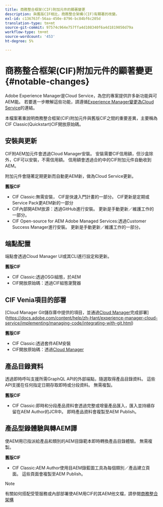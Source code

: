 ```yaml
---
title: 商務整合框架(CIF)附加元件的顯著變更
description: 與舊版CIF相比，商務整合架構(CIF)有顯著的改變。
exl-id: c136763f-56aa-450e-8796-bc84bf6c205d
translation-type: tm+mt
source-git-commit: 97574c964e757ffa4d108340f6a4d1819050d79a
workflow-type: tm+mt
source-wordcount: '453'
ht-degree: 5%

---
```


# 商務整合框架(CIF)附加元件的顯著變更{#notable-changes}

Adobe Experience Manager是Cloud Service，為您的專案提供許多新功能與可AEM能。 若要進一步瞭解這些功能，請遵循[Experience Manager變更為Cloud Service](/help/release-notes/aem-cloud-changes.md)的連結。

本檔案著重說明商務整合框架(CIF)附加元件與舊版CIF之間的重要差異，主要稱為CIF Classic(Quickstart)CIF開放原始碼。

## 安裝與更新

CIF附AEM加元件會透過Cloud Manager安裝。 安裝需要CIF信用額，但沙盒除外，CIF可以安裝，不需信用額。 信用額會透過合約中的CIF附加元件自動收到AEM。

附加元件會隨著定期更新而自動更AEM新，做為Cloud Service更新。

**舊版CIF**

* CIF Classic:無需安裝， CIF是快速入門計畫的一部分。 CIF更新是定期或Service Pack更AEM新的一部分
* CIF內部開AEM放源：透過GitHub進行安裝。 更新是手動更新／維護工作的一部分。
* CIF Open-source for AEM Adobe Managed Services:透過Customer Success Manager進行安裝。 更新是手動更新／維護工作的一部分。

## 端點配置

端點會透過Cloud Manager UI或其CLI進行設定和更新。

**舊版CIF**

* CIF Classic:透過OSGi組態，於AEM
* CIF開放原始碼：透過CIF組態瀏覽器

## CIF Venia項目的部署

[Cloud Manager Git儲存庫中提供的項目，並通過[Cloud Manager](https://docs.adobe.com/content/help/zh-Hant/experience-manager-cloud-service/implementing/deploying/overview.html)完成部署](https://docs.adobe.com/content/help/zh-Hant/experience-manager-cloud-service/implementing/managing-code/integrating-with-git.html)

**舊版CIF**

* CIF Classic:透過套件AEM安裝
* CIF開放原始碼：透過[Cloud Manager](https://docs.adobe.com/content/help/zh-Hant/experience-manager-cloud-manager/using/introduction-to-cloud-manager.html)

## 產品目錄資料

透過即時呼叫支援所需GraphQL API的外部端點，隨選取得產品目錄資料。 這些API支援在任何指定日期存取即時或分段資料。 無需複製。

**舊版CIF**

* CIF Classic:即時和分段產品資料會透過完整或增量產品匯入，匯入並持續存留在AEM Author的JCR中。 即時產品資料會複製至AEM Publish。

## 產品型錄體驗與轉AEM譯

使AEM用已指派給產品和類別的AEM目錄範本即時轉換產品目錄體驗。 無需複製。

**舊版CIF**

* CIF Classic:AEM Author使用目AEM錄藍圖工具為每個類別／產品建立頁面。 這些頁面會複製至AEM Publish。

>[!NOTE]
>
>有關如何搭配受管服務或內部部署使AEM用CIF的其AEM他文檔，請參閱[商務整合架構](https://www.adobe.io/apis/experiencecloud/commerce-integration-framework/getting-started.html)
